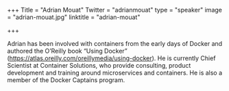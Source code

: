 +++
Title = "Adrian Mouat"
Twitter = "adrianmouat"
type = "speaker"
image = "adrian-mouat.jpg"
linktitle = "adrian-mouat"

+++

Adrian has been involved with containers from the early days of Docker and authored the O’Reilly 
book “Using Docker” (https://atlas.oreilly.com/oreillymedia/using-docker). He is currently Chief Scientist at Container Solutions, who provide consulting, product development and training around microservices and containers. He is also a member of the Docker Captains program.

